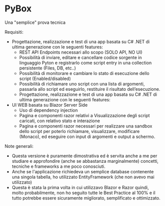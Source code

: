 # PyBox
Una "semplice" prova tecnica

Requisiti:
* Progettazione, realizzazione e test di una app basata su C# .NET di ultima generazione con le seguenti features:
  - REST API Endpoints necessari allo scopo (SOLO API, NO UI)
  - Possibilità di inviare, editare e cancellare codice sorgente in linguaggio Pyton e registrarlo come script entry in una collection persistente (Files, DB, etc..)
  - Possibilità di monitorare e cambiare lo stato di esecuzione dello script (Enabled/disabled)
  - Possibilità di richiamare uno script con una lista di argomenti, passarla allo script ed eseguirlo, restituire il risultato dell’esecuzione.
  - Progettazione, realizzazione e test di una app basata su C# .NET di ultima generazione con le seguenti features:
* UI WEB basata su Blazor Server Side
  - Uso di dependency injection
  - Pagina e componenti razor relativi a Visualizzazione degli script caricati, con relativo stato e interazione
  - Pagina e componenti razor necessari per realizzare una sandbox dello script per poterlo richiamare, visualizzare, modificare (Monaco), ed eseguire con input di argomenti e output a schermo.

Note generali:
  - Questa versione è puramente dimostrativa ed è servita anche a me per studiare e approfondire (anche se abbastanza marginalmente) concetti, tecniche e frameworks a me poco conosciuti.
  - Anche se l'applicazione richiedeva un semplice database contenente una singola tabella, ho utilizzato EntityFramework (che non avevo mai utilizzato)
  - Questa è stata la prima volta in cui utilizzavo Blazor e Razor quindi, molto probabilmente, non ho seguito tutte le Best Practice al 100% e il tutto potrebbe essere sicuramente migliorato, semplificato e ottimizzato.
